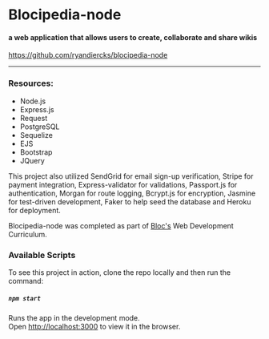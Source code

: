 # Blocipedia-node
#### a web application that allows users to create, collaborate and share wikis 

https://github.com/ryandiercks/blocipedia-node

 ***
### Resources:
* Node.js
* Express.js
* Request
* PostgreSQL
* Sequelize
* EJS
* Bootstrap
* JQuery

 This project also utilized SendGrid for email sign-up verification, Stripe for payment integration, Express-validator for validations, Passport.js for authentication, Morgan for route logging, Bcrypt.js for encryption, Jasmine for test-driven development, Faker to help seed the database and Heroku for deployment.

 Blocipedia-node was completed as part of [Bloc's](https://www.bloc.io/) Web Development Curriculum.

### Available Scripts

To see this project in action, clone the repo locally and then run the command:

##### `npm start`

Runs the app in the development mode.<br>
Open [http://localhost:3000](http://localhost:3000) to view it in the browser.


